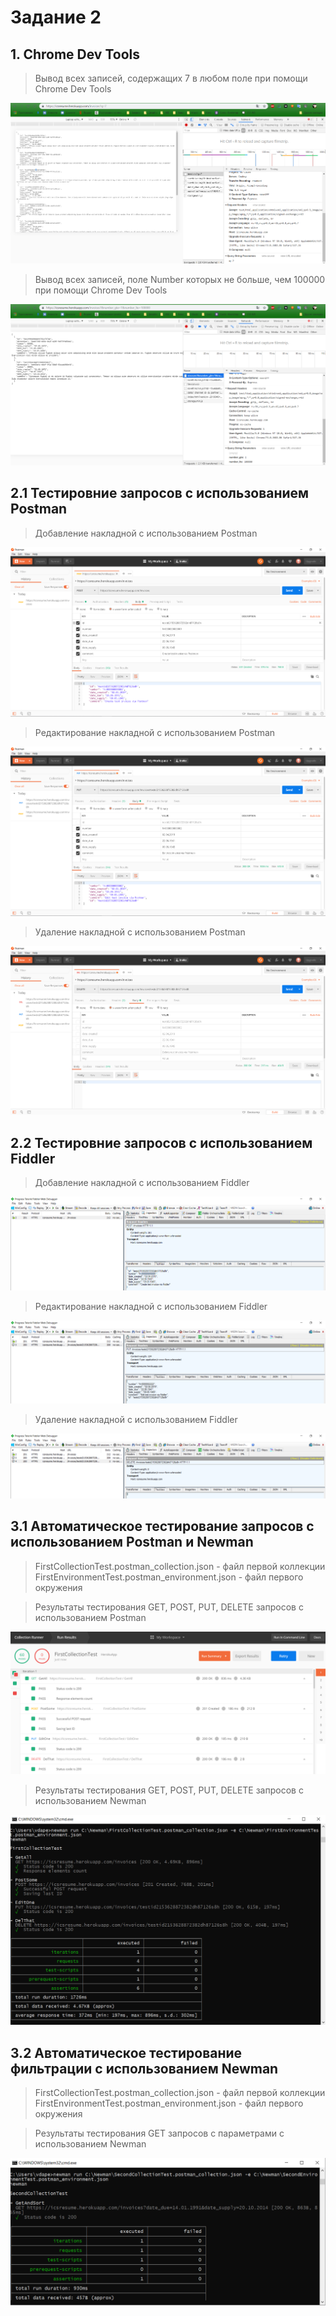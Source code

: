 # Задание 2

## 1. Chrome Dev Tools
> Вывод всех записей, содержащих 7 в любом поле при помощи Chrome Dev Tools

![Вывод всех записей, содержащих 7 в любом поле при помощи Chrome Dev Tools](https://github.com/DevRedOWL/icsresume/blob/master/RestApiTest/Chrome_1-1.png)

> Вывод всех записей, поле Number которых не больше, чем 100000 при помощи Chrome Dev Tools

![Вывод всех записей, поле Number которых не больше, чем 100000 при помощи Chrome Dev Tools](https://github.com/DevRedOWL/icsresume/blob/master/RestApiTest/Chrome_1-2.png)

## 2.1 Тестировние запросов с использованием Postman
> Добавление накладной с использованием Postman

![Добавление накладной с использованием Postman](https://github.com/DevRedOWL/icsresume/blob/master/RestApiTest/Postman_2-1.png)

> Редактирование накладной с использованием Postman

![Редактирование накладной с использованием Postman](https://github.com/DevRedOWL/icsresume/blob/master/RestApiTest/Postman_2-2.png)

> Удаление накладной с использованием Postman

![Удаление накладной с использованием Postman](https://github.com/DevRedOWL/icsresume/blob/master/RestApiTest/Postman_2-3.png)

## 2.2 Тестировние запросов с использованием Fiddler
> Добавление накладной с использованием Fiddler

![Добавление накладной с использованием Fiddler](https://github.com/DevRedOWL/icsresume/blob/master/RestApiTest/Fiddler_2-1.png)

> Редактирование накладной с использованием Fiddler

![Редактирование накладной с использованием Fiddler](https://github.com/DevRedOWL/icsresume/blob/master/RestApiTest/Fiddler_2-2.png)

> Удаление накладной с использованием Fiddler

![Удаление накладной с использованием Fiddler](https://github.com/DevRedOWL/icsresume/blob/master/RestApiTest/Fiddler_2-3.png)

## 3.1 Автоматическое тестирование запросов с использованием Postman и Newman
> FirstCollectionTest.postman_collection.json - файл первой коллекции
FirstEnvironmentTest.postman_environment.json - файл первого окружения

> Результаты тестирования GET, POST, PUT, DELETE запросов с использованием Postman

![Результаты тестирования GET, POST, PUT, DELETE запросов с использованием Postman](https://github.com/DevRedOWL/icsresume/blob/master/RestApiTest/Postman_3-1.png)

> Результаты тестирования GET, POST, PUT, DELETE запросов с использованием Newman

![Результаты тестирования GET, POST, PUT, DELETE запросов с использованием Newman](https://github.com/DevRedOWL/icsresume/blob/master/RestApiTest/Newman_3-1.png)

## 3.2 Автоматическое тестирование фильтрации с использованием Newman
> FirstCollectionTest.postman_collection.json - файл первой коллекции
FirstEnvironmentTest.postman_environment.json - файл первого окружения

> Результаты тестирования GET запросов с параметрами с использованием Newman

![Результаты тестирования GET запросов с параметрами с использованием Newman](https://github.com/DevRedOWL/icsresume/blob/master/RestApiTest/Newman_3-2.png)
